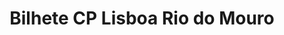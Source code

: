 ---
ref: sol-512-0002
title: "Bilhete CP Lisboa Rio do Mouro"
author_name: ["unknown author"]
publisher: ["unknown publisher"]
year: "unknown date"
origin: ["Portugal"]
formats: ["ticket"]
disciplines: ["graphic-design"]
tags:
layout: artifact
status: ["scan"]
published: false
int_published: false
image_count:
date_added: 2023-06-16
batch:
---